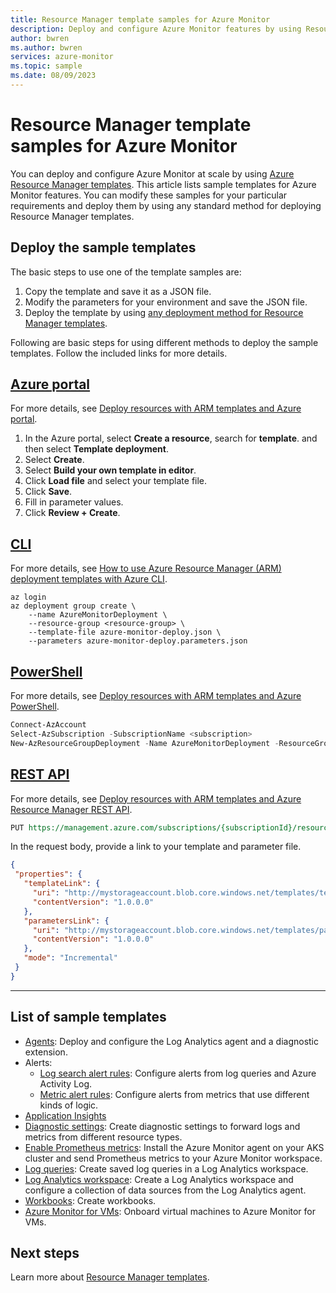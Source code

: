 ```yaml
---
title: Resource Manager template samples for Azure Monitor
description: Deploy and configure Azure Monitor features by using Resource Manager templates.
author: bwren
ms.author: bwren
services: azure-monitor
ms.topic: sample
ms.date: 08/09/2023
---
```

# Resource Manager template samples for Azure Monitor

You can deploy and configure Azure Monitor at scale by using [Azure Resource Manager templates](/azure/azure-resource-manager/templates/syntax). This article lists sample templates for Azure Monitor features. You can modify these samples for your particular requirements and deploy them by using any standard method for deploying Resource Manager templates.

## Deploy the sample templates

The basic steps to use one of the template samples are:

1. Copy the template and save it as a JSON file.
2. Modify the parameters for your environment and save the JSON file.
3. Deploy the template by using [any deployment method for Resource Manager templates](/azure/azure-resource-manager/templates/deploy-portal).

Following are basic steps for using different methods to deploy the sample templates. Follow the included links for more details.

## [Azure portal](#tab/portal)

For more details, see [Deploy resources with ARM templates and Azure portal](/azure/azure-resource-manager/templates/deploy-portal).

1. In the Azure portal, select **Create a resource**, search for **template**. and then select **Template deployment**.
2. Select **Create**.
4. Select **Build your own template in editor**.
5. Click **Load file** and select your template file.
6. Click **Save**.
7. Fill in parameter values.
8. Click **Review + Create**.

## [CLI](#tab/cli)

For more details, see [How to use Azure Resource Manager (ARM) deployment templates with Azure CLI](/azure/azure-resource-manager/templates/deploy-cli).

```azurecli
az login
az deployment group create \
    --name AzureMonitorDeployment \
    --resource-group <resource-group> \
    --template-file azure-monitor-deploy.json \
    --parameters azure-monitor-deploy.parameters.json
```

## [PowerShell](#tab/powershell)

For more details, see [Deploy resources with ARM templates and Azure PowerShell](/azure/azure-resource-manager/templates/deploy-powershell).

```powershell
Connect-AzAccount
Select-AzSubscription -SubscriptionName <subscription>
New-AzResourceGroupDeployment -Name AzureMonitorDeployment -ResourceGroupName <resource-group> -TemplateFile azure-monitor-deploy.json -TemplateParameterFile azure-monitor-deploy.parameters.json
```

## [REST API](#tab/api)

For more details, see [Deploy resources with ARM templates and Azure Resource Manager REST API](/azure/azure-resource-manager/templates/deploy-rest).

```rest
PUT https://management.azure.com/subscriptions/{subscriptionId}/resourcegroups/{resourceGroupName}/providers/Microsoft.Resources/deployments/{deploymentName}?api-version=2020-10-01
```

In the request body, provide a link to your template and parameter file.

```json
{
 "properties": {
   "templateLink": {
     "uri": "http://mystorageaccount.blob.core.windows.net/templates/template.json",
     "contentVersion": "1.0.0.0"
   },
   "parametersLink": {
     "uri": "http://mystorageaccount.blob.core.windows.net/templates/parameters.json",
     "contentVersion": "1.0.0.0"
   },
   "mode": "Incremental"
 }
}
```

---

## List of sample templates

- [Agents](agents/resource-manager-agent.md): Deploy and configure the Log Analytics agent and a diagnostic extension.
- Alerts:
  - [Log search alert rules](alerts/resource-manager-alerts-log.md): Configure alerts from log queries and Azure Activity Log.
  - [Metric alert rules](alerts/resource-manager-alerts-metric.md): Configure alerts from metrics that use different kinds of logic.
- [Application Insights](app/create-workspace-resource.md)
- [Diagnostic settings](essentials/resource-manager-diagnostic-settings.md): Create diagnostic settings to forward logs and metrics from different resource types.
- [Enable Prometheus metrics](containers/kubernetes-monitoring-enable.md?tabs=arm#enable-prometheus-and-grafana): Install the Azure Monitor agent on your AKS cluster and send Prometheus metrics to your Azure Monitor workspace.
- [Log queries](logs/resource-manager-log-queries.md): Create saved log queries in a Log Analytics workspace.
- [Log Analytics workspace](logs/resource-manager-workspace.md): Create a Log Analytics workspace and configure a collection of data sources from the Log Analytics agent.
- [Workbooks](visualize/resource-manager-workbooks.md): Create workbooks.
- [Azure Monitor for VMs](vm/resource-manager-vminsights.md): Onboard virtual machines to Azure Monitor for VMs.

## Next steps

Learn more about [Resource Manager templates](/azure/azure-resource-manager/templates/overview).
